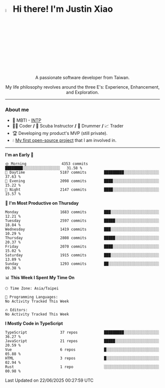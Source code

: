# <img src="https://media.giphy.com/media/hvRJCLFzcasrR4ia7z/giphy.gif" width="5%">Hi there! I'm Justin Xiao
<p align="center">A passionate software developer from Taiwan.  </p>
<p align="center">My life philosophy revolves around the three E's: Experience, Enhancement, and Exploration.</p>

---
### About me
- 👀 MBTI - [INTP](https://www.16personalities.com/intp-personality)
- 👨‍💻 Coder **/** 🤿 Scuba Instructor **/** 🥁 Drummer **/** 📈 Trader
- 🏆 Developing my product's MVP (still private).
- 💧 [My first open-source project](https://github.com/Game-as-a-Service/Game-Lobby-Web) that I am involved in.

---
<!--START_SECTION:waka-->
**I'm an Early 🐤** 

```text
🌞 Morning                4353 commits        ████████░░░░░░░░░░░░░░░░░   31.58 % 
🌆 Daytime                5187 commits        █████████░░░░░░░░░░░░░░░░   37.63 % 
🌃 Evening                2098 commits        ████░░░░░░░░░░░░░░░░░░░░░   15.22 % 
🌙 Night                  2147 commits        ████░░░░░░░░░░░░░░░░░░░░░   15.57 % 
```
📅 **I'm Most Productive on Thursday** 

```text
Monday                   1683 commits        ███░░░░░░░░░░░░░░░░░░░░░░   12.21 % 
Tuesday                  2597 commits        █████░░░░░░░░░░░░░░░░░░░░   18.84 % 
Wednesday                1419 commits        ███░░░░░░░░░░░░░░░░░░░░░░   10.29 % 
Thursday                 2808 commits        █████░░░░░░░░░░░░░░░░░░░░   20.37 % 
Friday                   2070 commits        ████░░░░░░░░░░░░░░░░░░░░░   15.02 % 
Saturday                 1915 commits        ███░░░░░░░░░░░░░░░░░░░░░░   13.89 % 
Sunday                   1293 commits        ██░░░░░░░░░░░░░░░░░░░░░░░   09.38 % 
```


📊 **This Week I Spent My Time On** 

```text
🕑︎ Time Zone: Asia/Taipei

💬 Programming Languages: 
No Activity Tracked This Week

🔥 Editors: 
No Activity Tracked This Week
```

**I Mostly Code in TypeScript** 

```text
TypeScript               37 repos            █████████░░░░░░░░░░░░░░░░   36.27 % 
JavaScript               21 repos            █████░░░░░░░░░░░░░░░░░░░░   20.59 % 
Vue                      6 repos             █░░░░░░░░░░░░░░░░░░░░░░░░   05.88 % 
HTML                     3 repos             █░░░░░░░░░░░░░░░░░░░░░░░░   02.94 % 
Rust                     1 repo              ░░░░░░░░░░░░░░░░░░░░░░░░░   00.98 % 
```




 Last Updated on 22/06/2025 00:27:59 UTC
<!--END_SECTION:waka-->
